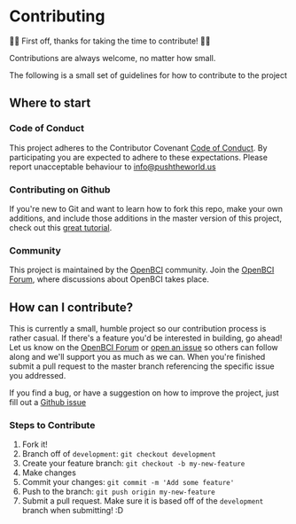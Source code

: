 # Contributing

:tada::clinking_glasses:  First off, thanks for taking the time to contribute! :tada::clinking_glasses:

Contributions are always welcome, no matter how small.

The following is a small set of guidelines for how to contribute to the project

## Where to start

### Code of Conduct
This project adheres to the Contributor Covenant [Code of Conduct](CODE_OF_CONDUCT.md).
By participating you are expected to adhere to these expectations. Please report unacceptable behaviour to [info@pushtheworld.us](mailto:info@pushtheworld.us)

### Contributing on Github

If you're new to Git and want to learn how to fork this repo, make your own additions, and include those additions in the master version of this project, check out this [great tutorial](http://blog.davidecoppola.com/2016/11/howto-contribute-to-open-source-project-on-github/).

### Community

This project is maintained by the [OpenBCI](www.openbci.com) community. Join the [OpenBCI Forum](http://openbci.com/index.php/forum/), where discussions about OpenBCI takes place.

## How can I contribute?

This is currently a small, humble project so our contribution process is rather casual. If there's a feature you'd be interested in building, go ahead! Let us know on the [OpenBCI Forum](http://openbci.com/index.php/forum/) or [open an issue](../../issues) so others can follow along and we'll support you as much as we can. When you're finished submit a pull request to the master branch referencing the specific issue you addressed.

If you find a bug, or have a suggestion on how to improve the project, just fill out a [Github issue](../../issues)

### Steps to Contribute

1. Fork it!
2. Branch off of `development`: `git checkout development`
2. Create your feature branch: `git checkout -b my-new-feature`
3. Make changes
4. Commit your changes: `git commit -m 'Add some feature'`
5. Push to the branch: `git push origin my-new-feature`
6. Submit a pull request. Make sure it is based off of the `development` branch when submitting! :D
